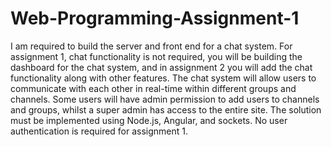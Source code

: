 # Web-Programming-Assignment-1
I am required to build the server and front end for a chat system. For assignment 1, chat functionality is not required, you will be building the dashboard for the chat system, and in assignment 2 you will add the chat functionality along with other features. The chat system will allow users to communicate with each other in real-time within different groups and channels. Some users will have admin permission to add users to channels and groups, whilst a super admin has access to the entire site. The solution must be implemented using Node.js, Angular, and sockets. No user authentication is required for assignment 1.
